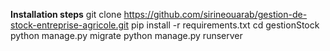**Installation steps**
git clone https://github.com/sirineouarab/gestion-de-stock-entreprise-agricole.git
pip install -r requirements.txt
cd gestionStock
python manage.py migrate
python manage.py runserver
